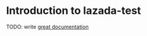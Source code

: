 # Introduction to lazada-test

TODO: write [great documentation](http://jacobian.org/writing/great-documentation/what-to-write/)
